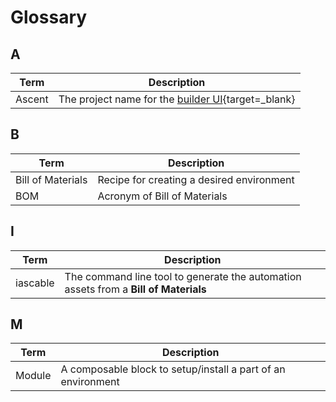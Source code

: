 # Glossary

## A

| Term | Description
|----|-----|
| Ascent | The project name for the [builder UI](https://builder.cloudnativetoolkit.dev){target=_blank} |

## B

| Term | Description
|----|-----|
| Bill of Materials | Recipe for creating a desired environment |
| BOM | Acronym of Bill of Materials |

## I

| Term | Description
|----|-----|
| iascable | The command line tool to generate the automation assets from a **Bill of Materials** |

## M

| Term | Description
|----|-----|
| Module | A composable block to setup/install a part of an environment |
